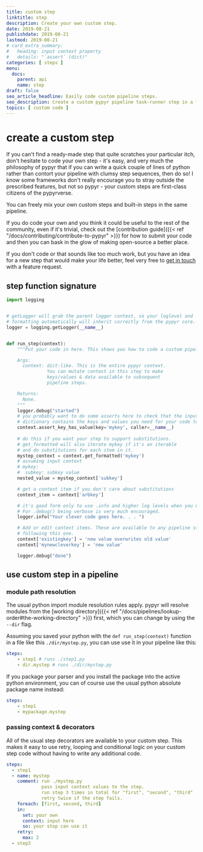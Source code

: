 ```yaml
---
title: custom step
linktitle: step
description: Create your own custom step.
date: 2019-08-21
publishdate: 2019-08-21
lastmod: 2019-08-21
# card_extra_summary:
#   heading: input context property
#   details: "`assert` (dict)"
categories: [ steps ]
menu:
  docs:
    parent: api
    name: step
draft: false
seo_article_headline: Easily code custom pipeline steps.
seo_description: Create a custom pypyr pipeline task-runner step in a few lines of Python code. Ready-made retries & loops for your code.
topics: [ custom code ]
---
```

# create a custom step
If you can't find a ready-made step that quite scratches your particular itch,
don't hesitate to code your own step - it's easy, and very much the philosophy
of pypyr that if you can write a quick couple of lines of python rather than
contort your pipeline with clumsy step sequences, then do so! I know some
frameworks don't really encourage you to stray outside the prescribed features,
but not so pypyr - your custom steps are first-class citizens of the pypyrverse.

You can freely mix your own custom steps and built-in steps in the same pipeline.

If you do code your own and you think it could be useful to the rest of the
community, even if it's trivial, check out the 
[contribution guide]({{< ref "/docs/contributing/contribute-to-pypyr" >}}) for 
how to submit your code and then you can bask in the glow of making open-source 
a better place.

If you don't code or that sounds like too much work, but you have an idea for a
new step that would make your life better, feel very free to
[get in touch](https://github.com/pypyr/pypyr-cli/issues/new?title=step%20suggestion:&labels=feature,type:%20step)
with a feature request.

## step function signature
```python
import logging


# getLogger will grab the parent logger context, so your loglevel and
# formatting automatically will inherit correctly from the pypyr core.
logger = logging.getLogger(__name__)


def run_step(context):
    """Put your code in here. This shows you how to code a custom pipeline step.

    Args:
      context: dict-like. This is the entire pypyr context.
               You can mutate context in this step to make
               keys/values & data available to subsequent
               pipeline steps.

    Returns:
      None.
    """
    logger.debug("started")
    # you probably want to do some asserts here to check that the input context
    # dictionary contains the keys and values you need for your code to work.
    context.assert_key_has_value(key='mykey', caller=__name__)
    
    # do this if you want your step to support substitutions.
    # get_formatted will also iterate mykey if it's an iterable
    # and do substitutions for each item in it.
    mystep_context = context.get_formatted('mykey')
    # assuming input context
    # mykey:
    #  subkey: subkey value
    nested_value = mystep_context['subkey']

    # get a context item if you don't care about substitutions
    context_item = context['arbkey']

    # it's good form only to use .info and higher log levels when you must.
    # For .debug() being verbose is very much encouraged.
    logger.info("Your clever code goes here. . . ")

    # Add or edit context items. These are available to any pipeline steps
    # following this one.
    context['existingkey'] = 'new value overwrites old value'
    context['mynewcleverkey'] = 'new value'

    logger.debug("done")
```

## use custom step in a pipeline
### module path resolution
The usual python import module resolution rules apply. pypyr will resolve 
modules from the 
[working directory]({{< ref "/docs/pipelines/lookup-order#the-working-directory" >}}) 
first, which you can change by using the `--dir` flag.

Assuming you saved your python with the `def run_step(context)` function in a 
file like this `./dir/mystep.py`, you can use use it in your pipeline like 
this:

```yaml
steps:
    - step1 # runs ./step1.py
    - dir.mystep # runs ./dir/mystep.py
```

If you package your parser and you install the package into the active python 
environment, you can of course use the usual python absolute package name 
instead:

```yaml
steps:
    - step1
    - mypackage.mystep
```

### passing context & decorators
All of the usual step decorators are available to your custom step. This makes 
it easy to use retry, looping and conditional logic on your custom step code 
without having to write any additional code.

```yaml
steps:
  - step1
  - name: mystep
    comment: run ./mystep.py
             pass input context values to the step.
             run step 3 times in total for "first", "second", "third"
             retry twice if the step fails.
    foreach: [first, second, third]
    in:
      set: your own
      context: input here
      so: your step can use it
    retry:
      max: 2
  - step3

```